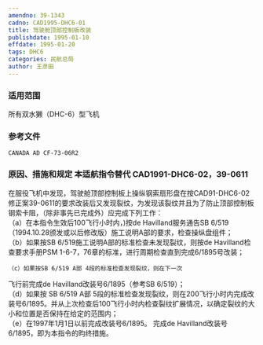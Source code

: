 ```yaml
---
amendno: 39-1343  
cadno: CAD1995-DHC6-01  
title: 驾驶舱顶部控制板改装  
publishdate: 1995-01-10  
effdate: 1995-01-20  
tags: DHC6  
categories: 民航总局  
author: 王彦田  
---
```

  
### 适用范围  
所有双水獭（DHC-6）型飞机  
  
<!--more-->  
### 参考文件  
    CANADA AD CF-73-06R2  
  
### 原因、措施和规定 本适航指令替代 CAD1991-DHC6-02，39-0611  
在服役飞机中发现，驾驶舱顶部控制板上操纵钢索扇形盘在按CAD91-DHC6-02修正案39-0611的要求改装后又发现裂纹，为发现该裂纹并且为了防止顶部控制板钢索卡阻，（除非事先已完成外）应完成下列工作：  
    （a）在本指令生效后100飞行小时内，)按de Havilland服务通告SB 6/519（1994.10.28颁发或以后修改版）施工说明A部的要求，检查操纵盘组件；  
（b）如果按SB 6/519施工说明A部的标准检查未发现裂纹，则按de Havilland检查要求手册PSM 1-6-7，76章的标准，进行周期检查直到完成6/1895号改装；  
  
    （c）如果按SB 6/519 A部 4段的标准检查发现裂纹，则在下一次  
  
飞行前完成de Havilland改装号6/1895（参考SB 6/519）；  
    （d）如果按 SB 6/519 A部 5段的标准检查发现裂纹，则在200飞行小时内完成改装号6/1895。并从上次检查后100飞行小时内检查裂纹扩展情况，以确定裂纹的大小和位置是否保持在给定的范围内；  
（e）在1997年1月1日以前完成改装号6/1895。     完成de Havilland改装号6/1895，即为本指令的昀终措施。  
